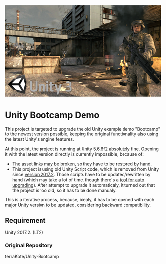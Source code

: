 <p align="center">
  <img src="Docs/preview.png" alt="Bootcamp Preview"/>
</p>

# Unity Bootcamp Demo

This project is targeted to upgrade the old Unity example demo "Bootcamp" to the newest version possible, keeping the original functionality also using the latest Unity's engine features.

At this point, the project is running at Unity 5.6.6f2 absolutely fine. Opening it with the latest version directly is currently impossible, because of:

- The asset links may be broken, so they have to be restored by hand.
- This project is using old Unity Script code, which is removed from Unity since [version 2017.2](https://blogs.unity3d.com/2017/08/11/unityscripts-long-ride-off-into-the-sunset/). Those scripts have to be updated/rewritten by hand (which may take a lot of time, though there's a [tool for auto upgrading](https://blogs.unity3d.com/2019/01/08/unityscript-to-c-conversion-tool/)). After attempt to upgrade it automaticaly, it turned out that the project is too old, so it has to be done manualy.

This is a iterative process, because, idealy, it has to be opened with each major Unity version to be updated, considering backward compatibility.

## Requirement

Unity 2017.2. (LTS)


### Original Repository

terraKote/Unity-Bootcamp
